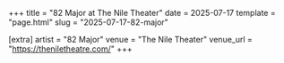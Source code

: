+++
title = "82 Major at The Nile Theater"
date = 2025-07-17
template = "page.html"
slug = "2025-07-17-82-major"

[extra]
artist = "82 Major"
venue = "The Nile Theater"
venue_url = "https://theniletheatre.com/"
+++
